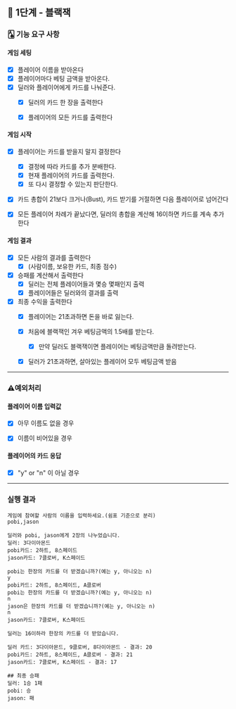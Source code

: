## 🚀 1단계 - 블랙잭
### 🂡 기능 요구 사항

#### 게임 세팅

- [x] 플레이어 이름을 받아온다  
- [x] 플레이어마다 베팅 금액을 받아온다.
- [x] 딜러와 플레이어에게 카드를 나눠준다. 
  - [x] 딜러의 카드 한 장을 출력한다  
  - [x] 플레이어의 모든 카드를 출력한다  




#### 게임 시작

- [x] 플레이어는 카드를 받을지 말지 결정한다  
  - [x] 결정에 따라 카드를 추가 분배한다.
  - [x] 현재 플레이어의 카드를 출력한다.
  - [x] 또 다시 결정할 수 있는지 판단한다.

- [x] 카드 총합이 21보다 크거나(Bust), 카드 받기를 거절하면 다음 플레이어로 넘어간다  

- [x] 모든 플레이어 차례가 끝났다면, 딜러의 총합을 계산해 16이하면 카드를 계속 추가한다  



#### 게임 결과

- [x] 모든 사람의 결과를 출력한다  
  - [x] (사람이름, 보유한 카드, 최종 점수)
- [x] 승패를 계산해서 출력한다 
  - [x] 딜러는 전체 플레이어들과 몇승 몇패인지 출력
  - [x] 플레이어들은 딜러와의 결과를 출력
- [x] 최종 수익을 출력한다
  - [x] 플레이어는 21초과하면 돈을 바로 잃는다.
  - [x] 처음에 블랙잭인 겨우 베팅금액의 1.5배를 받는다.
    - [x] 만약 딜러도 블랙잭이면 플레이어는 베팅금액만큼 돌려받는다.

  - [x] 딜러가 21초과하면, 살아있는 플레이어 모두 베팅금액 받음


---

### ⚠️예외처리

#### 플레이어 이름 입력값

- [x] 아무 이름도 없을 경우
- [x] 이름이 비어있을 경우



#### 플레이어의 카드 응답

- [x] "y" or "n" 이 아닐 경우



---

### 실행 결과

```
게임에 참여할 사람의 이름을 입력하세요.(쉼표 기준으로 분리)
pobi,jason

딜러와 pobi, jason에게 2장의 나누었습니다.
딜러: 3다이아몬드
pobi카드: 2하트, 8스페이드
jason카드: 7클로버, K스페이드

pobi는 한장의 카드를 더 받겠습니까?(예는 y, 아니오는 n)
y
pobi카드: 2하트, 8스페이드, A클로버
pobi는 한장의 카드를 더 받겠습니까?(예는 y, 아니오는 n)
n
jason은 한장의 카드를 더 받겠습니까?(예는 y, 아니오는 n)
n
jason카드: 7클로버, K스페이드

딜러는 16이하라 한장의 카드를 더 받았습니다.

딜러 카드: 3다이아몬드, 9클로버, 8다이아몬드 - 결과: 20
pobi카드: 2하트, 8스페이드, A클로버 - 결과: 21
jason카드: 7클로버, K스페이드 - 결과: 17

## 최종 승패
딜러: 1승 1패
pobi: 승
jason: 패
```

